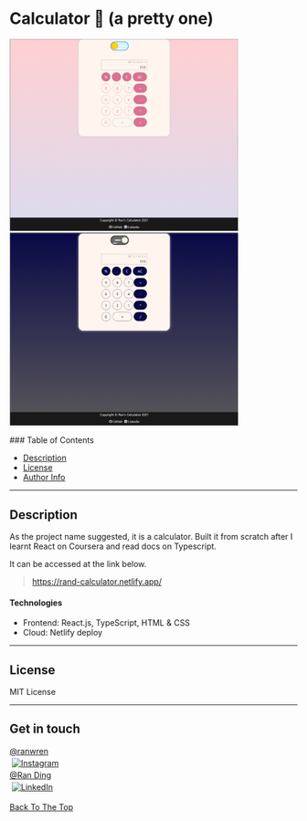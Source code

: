# Calculator :nail_care: (a pretty one)

<p>
<img src="./src/assets/day.png" width="400px">
<img src="./src/assets/night.png" width="400px">
</p>
### Table of Contents

- [Description](#description)
- [License](#license)
- [Author Info](#author-info)

---

## Description

As the project name suggested, it is a calculator. Built it from scratch after I learnt React on Coursera and read docs on Typescript.

It can be accessed at the link below.

> https://rand-calculator.netlify.app/

#### Technologies

- Frontend: React.js, TypeScript, HTML & CSS
- Cloud: Netlify deploy

---

## License

MIT License

---

## Get in touch

<div>
  <a href="https://www.instagram.com/ranwren/">
    <div>@ranwren</div>
    <img src="https://raw.githubusercontent.com/MikeCodesDotNET/MikeCodesDotNET/a8abbf37441f3253f74ea255a47f289208d7568c/Resources/instagram.svg" alt="Instagram" style="vertical-align:top; margin:4px">
  </a>
<a href="https://www.linkedin.com/in/ding-ran/">
  <div>@Ran Ding</div>
    <img src="https://raw.githubusercontent.com/MikeCodesDotNET/MikeCodesDotNET/a8abbf37441f3253f74ea255a47f289208d7568c/Resources/linkedIn.svg" alt="LinkedIn" style="vertical-align:top; margin:4px">
  </a>
</div>

[Back To The Top](#)

